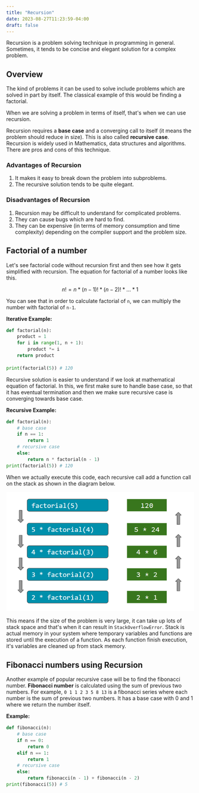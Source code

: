```yaml
---
title: "Recursion"
date: 2023-08-27T11:23:59-04:00
draft: false
---
```


Recursion is a problem solving technique in programming in general. Sometimes, it tends to be concise and elegant solution for a complex problem.
<!--more-->

## Overview 
The kind of problems it can be used to solve include problems which are solved in part by itself. The classical example of this would be finding a factorial.

When we are solving a problem in terms of itself, that's when we can use recursion.

Recursion requires a **base case** and a converging call to itself (it means the problem should reduce in size). This is also called **recursive case**. Recursion is widely used in Mathematics, data structures and algorithms. There are pros and cons of this technique.

### Advantages of Recursion

1. It makes it easy to break down the problem into subproblems.
2. The recursive solution tends to be quite elegant.

### Disadvantages of Recursion

1. Recursion may be difficult to understand for complicated problems.
2. They can cause bugs which are hard to find.
3. They can be expensive (in terms of memory consumption and time complexity) depending on the compiler support and the problem size.

## Factorial of a number

Let's see factorial code without recursion first and then see how it gets simplified with recursion. The equation for factorial of a number looks like this.

$$ n! = n * (n - 1)! * (n - 2)! * ... * 1 $$

You can see that in order to calculate factorial of `n`, we can multiply the number with factorial of `n-1`.

**Iterative Example:**

```python
def factorial(n):
    product = 1
    for i in range(1, n + 1):
        product *= i
    return product

print(factorial(5)) # 120
```

Recursive solution is easier to understand if we look at mathematical equation of factorial. In this, we first make sure to handle base case, so that it has eventual termination and then we make sure recursive case is converging towards base case.

**Recursive Example:**

```python
def factorial(n):
    # base case
    if n == 1:
        return 1
    # recursive case
    else:
        return n * factorial(n - 1)
print(factorial(5)) # 120
```

When we actually execute this code, each recursive call add a function call on the stack as shown in the diagram below.

![Recursion Function Execution](recursion.PNG "Recursive Function call Example")

This means if the size of the problem is very large, it can take up lots of stack space and that's when it can result in `StackOverflowError`. Stack is actual memory in your system where temporary variables and functions are stored until the execution of a function. As each function finish execution, it's variables are cleaned up from stack memory.

## Fibonacci numbers using Recursion

Another example of popular recursive case will be to find the fibonacci number. **Fibonacci number** is calculated using the sum of previous two numbers. For example, `0 1 1 2 3 5 8 13` is a fibonacci series where each number is the sum of previous two numbers. It has a base case with 0 and 1 where we return the number itself.

**Example:**

```python
def fibonacci(n):
    # base case
    if n == 0:
        return 0
    elif n == 1:
        return 1
    # recursive case
    else:
        return fibonacci(n - 1) + fibonacci(n - 2)
print(fibonacci(5)) # 5
```